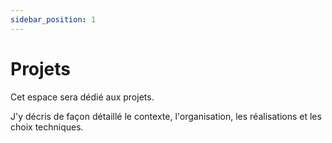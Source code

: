 ```yaml
---
sidebar_position: 1
---
```


# Projets

Cet espace sera dédié aux projets.

J'y décris de façon détaillé le contexte, l'organisation, les réalisations et les choix techniques.
